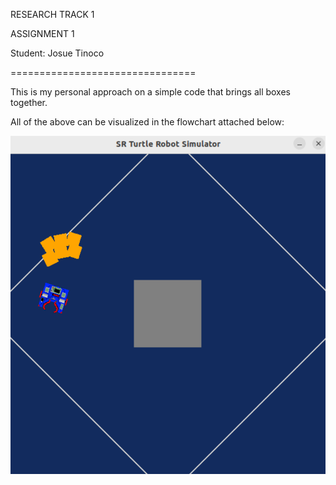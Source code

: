 RESEARCH TRACK 1

ASSIGNMENT 1

Student: Josue Tinoco

================================

This is my personal approach on a simple code that brings all boxes together.



All of the above can be visualized in the flowchart attached below:

![Flowchart](./images/final_state.png)
